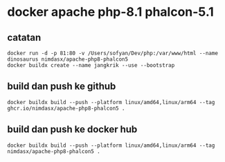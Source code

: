 # docker apache php-8.1 phalcon-5.1
## catatan
````
docker run -d -p 81:80 -v /Users/sofyan/Dev/php:/var/www/html --name dinosaurus nimdasx/apache-php8-phalcon5
docker buildx create --name jangkrik --use --bootstrap
````
## build dan push ke github
````
docker buildx build --push --platform linux/amd64,linux/arm64 --tag ghcr.io/nimdasx/apache-php8-phalcon5 .
````
## build dan push ke docker hub
````
docker buildx build --push --platform linux/amd64,linux/arm64 --tag nimdasx/apache-php8-phalcon5 .
````